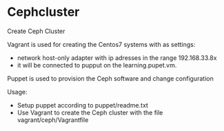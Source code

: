 # Cephcluster
Create Ceph Cluster

Vagrant is used for creating the Centos7 systems with as settings:
- network host-only adapter with ip adresses in the range 192.168.33.8x
- it will be connected to pupput on the learning.pupet.vm.

Puppet is used to provision the Ceph software and change configuration

Usage:
- Setup puppet according to puppet/readme.txt
- Use Vagrant to create the Ceph cluster with the file vagrant/ceph/Vagrantfile
 
